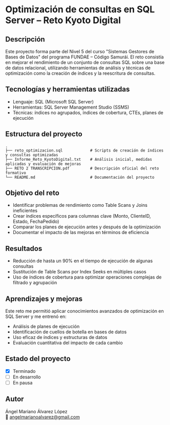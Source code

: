 
# Optimización de consultas en SQL Server – Reto Kyoto Digital

## Descripción
Este proyecto forma parte del Nivel 5 del curso "Sistemas Gestores de Bases de Datos" del programa FUNDAE – Código Samurái. El reto consistía en mejorar el rendimiento de un conjunto de consultas SQL sobre una base de datos relacional, utilizando herramientas de análisis y técnicas de optimización como la creación de índices y la reescritura de consultas.

## Tecnologías y herramientas utilizadas
- Lenguaje: SQL (Microsoft SQL Server)
- Herramientas: SQL Server Management Studio (SSMS)
- Técnicas: índices no agrupados, índices de cobertura, CTEs, planes de ejecución

## Estructura del proyecto
```
.
├── reto_optimizacion.sql            # Scripts de creación de índices y consultas optimizadas
├── Informe_Reto_KyotoDigital.txt    # Análisis inicial, medidas aplicadas y evaluación de mejoras
├── RETO 2 TRANSCRIPCION.pdf         # Descripción oficial del reto formativo
└── README.md                        # Documentación del proyecto
```

## Objetivo del reto
- Identificar problemas de rendimiento como Table Scans y Joins ineficientes
- Crear índices específicos para columnas clave (Monto, ClienteID, Estado, FechaPedido)
- Comparar los planes de ejecución antes y después de la optimización
- Documentar el impacto de las mejoras en términos de eficiencia

## Resultados
- Reducción de hasta un 90% en el tiempo de ejecución de algunas consultas
- Sustitución de Table Scans por Index Seeks en múltiples casos
- Uso de índices de cobertura para optimizar operaciones complejas de filtrado y agrupación

## Aprendizajes y mejoras
Este reto me permitió aplicar conocimientos avanzados de optimización en SQL Server y me entrenó en:
- Análisis de planes de ejecución
- Identificación de cuellos de botella en bases de datos
- Uso eficaz de índices y estructuras de datos
- Evaluación cuantitativa del impacto de cada cambio

## Estado del proyecto
- [x] Terminado
- [ ] En desarrollo
- [ ] En pausa

## Autor
Ángel Mariano Álvarez López  
📧 angelmarianoalvarez@gmail.com
